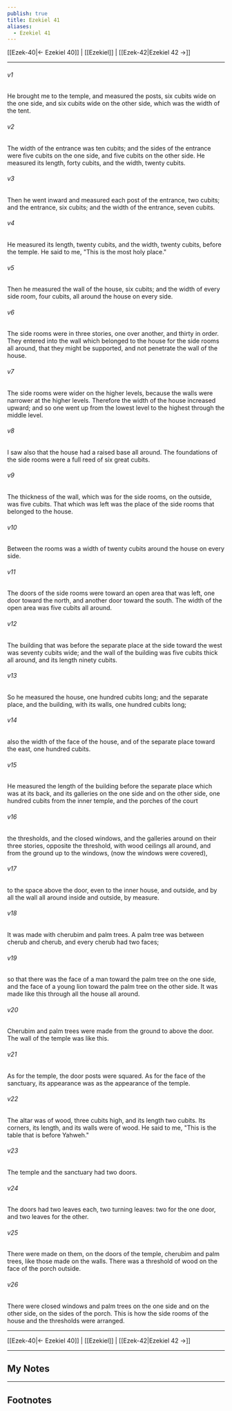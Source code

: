 ```yaml
---
publish: true
title: Ezekiel 41
aliases:
  - Ezekiel 41
---
```


[[Ezek-40|← Ezekiel 40]] | [[Ezekiel]] | [[Ezek-42|Ezekiel 42 →]]
***



###### v1 
He brought me to the temple, and measured the posts, six cubits wide on the one side, and six cubits wide on the other side, which was the width of the tent. 

###### v2 
The width of the entrance was ten cubits; and the sides of the entrance were five cubits on the one side, and five cubits on the other side. He measured its length, forty cubits, and the width, twenty cubits. 

###### v3 
Then he went inward and measured each post of the entrance, two cubits; and the entrance, six cubits; and the width of the entrance, seven cubits. 

###### v4 
He measured its length, twenty cubits, and the width, twenty cubits, before the temple. He said to me, "This is the most holy place." 

###### v5 
Then he measured the wall of the house, six cubits; and the width of every side room, four cubits, all around the house on every side. 

###### v6 
The side rooms were in three stories, one over another, and thirty in order. They entered into the wall which belonged to the house for the side rooms all around, that they might be supported, and not penetrate the wall of the house. 

###### v7 
The side rooms were wider on the higher levels, because the walls were narrower at the higher levels. Therefore the width of the house increased upward; and so one went up from the lowest level to the highest through the middle level. 

###### v8 
I saw also that the house had a raised base all around. The foundations of the side rooms were a full reed of six great cubits. 

###### v9 
The thickness of the wall, which was for the side rooms, on the outside, was five cubits. That which was left was the place of the side rooms that belonged to the house. 

###### v10 
Between the rooms was a width of twenty cubits around the house on every side. 

###### v11 
The doors of the side rooms were toward an open area that was left, one door toward the north, and another door toward the south. The width of the open area was five cubits all around. 

###### v12 
The building that was before the separate place at the side toward the west was seventy cubits wide; and the wall of the building was five cubits thick all around, and its length ninety cubits. 

###### v13 
So he measured the house, one hundred cubits long; and the separate place, and the building, with its walls, one hundred cubits long; 

###### v14 
also the width of the face of the house, and of the separate place toward the east, one hundred cubits. 

###### v15 
He measured the length of the building before the separate place which was at its back, and its galleries on the one side and on the other side, one hundred cubits from the inner temple, and the porches of the court 

###### v16 
the thresholds, and the closed windows, and the galleries around on their three stories, opposite the threshold, with wood ceilings all around, and from the ground up to the windows, (now the windows were covered), 

###### v17 
to the space above the door, even to the inner house, and outside, and by all the wall all around inside and outside, by measure. 

###### v18 
It was made with cherubim and palm trees. A palm tree was between cherub and cherub, and every cherub had two faces; 

###### v19 
so that there was the face of a man toward the palm tree on the one side, and the face of a young lion toward the palm tree on the other side. It was made like this through all the house all around. 

###### v20 
Cherubim and palm trees were made from the ground to above the door. The wall of the temple was like this. 

###### v21 
As for the temple, the door posts were squared. As for the face of the sanctuary, its appearance was as the appearance of the temple. 

###### v22 
The altar was of wood, three cubits high, and its length two cubits. Its corners, its length, and its walls were of wood. He said to me, "This is the table that is before Yahweh." 

###### v23 
The temple and the sanctuary had two doors. 

###### v24 
The doors had two leaves each, two turning leaves: two for the one door, and two leaves for the other. 

###### v25 
There were made on them, on the doors of the temple, cherubim and palm trees, like those made on the walls. There was a threshold of wood on the face of the porch outside. 

###### v26 
There were closed windows and palm trees on the one side and on the other side, on the sides of the porch. This is how the side rooms of the house and the thresholds were arranged.

***
[[Ezek-40|← Ezekiel 40]] | [[Ezekiel]] | [[Ezek-42|Ezekiel 42 →]]

---
## My Notes

---
## Footnotes